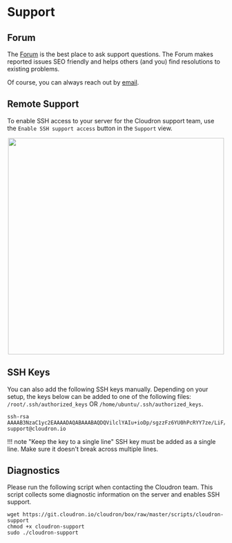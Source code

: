# Support 

## Forum

The <a href="https://forum.cloudron.io">Forum</a> is the best place to ask support
questions. The Forum makes reported issues SEO friendly and helps others (and you)
find resolutions to existing problems.

Of course, you can always reach out by <a target="_blank" href="mailto:support@cloudron.io">email</a>.

## Remote Support

To enable SSH access to your server for the Cloudron support team, use the `Enable SSH support access`
button in the `Support` view.

<center>
<img src="/documentation/img/remote-support.png" class="shadow" width="500px">
</center>

## SSH Keys

You can also add the following SSH keys manually. Depending on your setup, the keys below can be added
to one of the following files: `/root/.ssh/authorized_keys` OR `/home/ubuntu/.ssh/authorized_keys`.

```
ssh-rsa AAAAB3NzaC1yc2EAAAADAQABAAABAQDQVilclYAIu+ioDp/sgzzFz6YU0hPcRYY7ze/LiF/lC7uQqK062O54BFXTvQ3ehtFZCx3bNckjlT2e6gB8Qq07OM66De4/S/g+HJW4TReY2ppSPMVNag0TNGxDzVH8pPHOysAm33LqT2b6L/wEXwC6zWFXhOhHjcMqXvi8Ejaj20H1HVVcf/j8qs5Thkp9nAaFTgQTPu8pgwD8wDeYX1hc9d0PYGesTADvo6HF4hLEoEnefLw7PaStEbzk2fD3j7/g5r5HcgQQXBe74xYZ/1gWOX2pFNuRYOBSEIrNfJEjFJsqk3NR1+ZoMGK7j+AZBR4k0xbrmncQLcQzl6MMDzkp support@cloudron.io
```

!!! note "Keep the key to a single line"
    SSH key must be added as a single line. Make sure it doesn't break across multiple lines.

## Diagnostics

Please run the following script when contacting the Cloudron team. This script collects some
diagnostic information on the server and enables SSH support.

```
wget https://git.cloudron.io/cloudron/box/raw/master/scripts/cloudron-support
chmod +x cloudron-support
sudo ./cloudron-support
```

